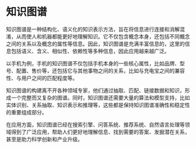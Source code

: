 # 知识图谱
知识图谱是一种结构化、语义化的知识表示方法，旨在将信息进行连接和消解混淆，从而使人和机器都能更好地理解知识。它不仅包含概念本身，还包括不同概念之间的关系以及概念的属性等信息。因此，知识图谱是充满丰富信息的，这里的信息包括语义、含义、相似性、依赖性等多种信息，因此应用越来越广泛。

以手机为例，手机的知识图谱不仅包括手机本身的一些核心属性，比如品牌、型号、配置、售价等，还包括它与其他事物之间的关系，比如与充电宝之间的兼容性、与用户之间的匹配程度等。

知识图谱的构建离不开各种领域专家，他们通过抽取、匹配、链接数据和知识，形成一个完整而又复杂的图谱。同时，知识图谱还需要大量的算法和模型支持，比如实体识别、关系抽取、知识表示和推理等，这些都是保持知识图谱准确性和稳定性的重要组成部分。

在应用方面，知识图谱已经在搜索引擎、问答系统、推荐系统、自然语言处理等领域得到了广泛应用，帮助人们更好地理解信息、找到需要的答案、发掘潜在关系，甚至是助力科学创新和产业升级。